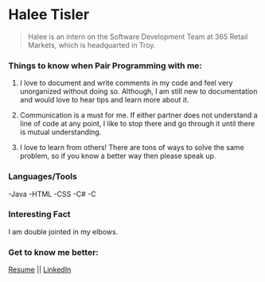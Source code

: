 # Halee Tisler

>Halee is an intern on the Software Development Team at 365 Retail Markets, which is headquarted in Troy.

### Things to know when Pair Programming with me:

1. I love to document and write comments in my code and feel very unorganized without doing so. Although, I am still new to documentation and would love to hear tips and learn more about it.

2. Communication is a must for me. If either partner does not understand a line of code at any point, I like to stop there and go through it until there is mutual understanding.

3. I love to learn from others! There are tons of ways to solve the same problem, so if you know a better way then please speak up.


### Languages/Tools
-Java
-HTML
-CSS
-C#
-C


### Interesting Fact
I am double jointed in my elbows.

### Get to know me better:
[Resume](https://github.com/halee-t/halee-t/blob/82fd6414fc603b05230a31f320c194d1c3127b91/HaleeTislerResume%20-%20Google%20Docs.pdf) || [LinkedIn](https://www.linkedin.com/in/halee-tisler-371a70266/)
